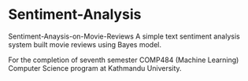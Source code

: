 # Sentiment-Analysis

Sentiment-Anaysis-on-Movie-Reviews
A simple text sentiment analysis system built movie reviews using Bayes model.

For the completion of seventh semester COMP484 (Machine Learning) Computer Science program at Kathmandu University.
